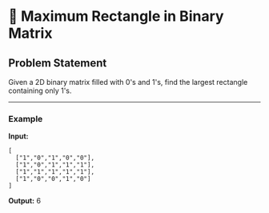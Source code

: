 # 🔲 Maximum Rectangle in Binary Matrix

## Problem Statement

Given a 2D binary matrix filled with 0's and 1's, find the largest rectangle containing only 1's.

---

### Example

**Input:**
```
[
  ["1","0","1","0","0"],
  ["1","0","1","1","1"],
  ["1","1","1","1","1"],
  ["1","0","0","1","0"]
]
```

**Output:** 6